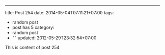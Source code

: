 ---
title: Post 254
date: 2014-05-04T07:11:21+07:00
tags:
  - random post
  - post has 5
category:
  - random post
  - ""
updated: 2012-05-29T23:32:54+07:00

This is content of post 254